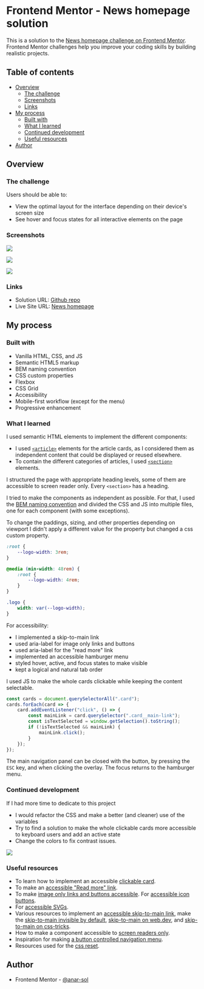 # Frontend Mentor - News homepage solution

This is a solution to the [News homepage challenge on Frontend Mentor](https://www.frontendmentor.io/challenges/news-homepage-H6SWTa1MFl). Frontend Mentor challenges help you improve your coding skills by building realistic projects. 

## Table of contents

- [Overview](#overview)
  - [The challenge](#the-challenge)
  - [Screenshots](#screenshots)
  - [Links](#links)
- [My process](#my-process)
  - [Built with](#built-with)
  - [What I learned](#what-i-learned)
  - [Continued development](#continued-development)
  - [Useful resources](#useful-resources)
- [Author](#author)

## Overview

### The challenge

Users should be able to:

- View the optimal layout for the interface depending on their device's screen size
- See hover and focus states for all interactive elements on the page

### Screenshots

![](./screenshot-mobile.jpg)

![](./screenshot-tablet.jpg)

![](./screenshot-desktop.jpg)

### Links

- Solution URL: [Github repo](https://github.com/anar-sol/frontend-mentor-challenges/tree/master/news-homepage)
- Live Site URL: [News homepage](https://anar-sol.github.io/frontend-mentor-challenges/news-homepage/)

## My process

### Built with

- Vanilla HTML, CSS, and JS
- Semantic HTML5 markup
- BEM naming convention
- CSS custom properties
- Flexbox
- CSS Grid
- Accessibility
- Mobile-first workflow (except for the menu)
- Progressive enhancement

### What I learned

I used semantic HTML elements to implement the different components:

- I used [`<article>`](https://developer.mozilla.org/en-US/docs/Web/HTML/Element/article) elements for the article cards, as I considered them as independent content that could be displayed or reused elsewhere.
- To contain the different categories of articles, I used [`<section>`](https://developer.mozilla.org/en-US/docs/Web/HTML/Element/section) elements.

I structured the page with appropriate heading levels, some of them are accessible to screen reader only. Every `<section>` has a heading.

I tried to make the components as independent as possible. For that, I used the [BEM naming convention](https://getbem.com/introduction/) and divided the CSS and JS into multiple files, one for each component (with some exceptions).

To change the paddings, sizing, and other properties depending on viewport I didn't apply a different value for the property but changed a css custom property.

```css
:root {
    --logo-width: 3rem;
}

@media (min-width: 48rem) {
    :root {
        --logo-width: 4rem;
    }
}

.logo {
    width: var(--logo-width);
}
```

For accessibility:

- I implemented a skip-to-main link
- used aria-label for image only links and buttons
- used aria-label for the "read more" link
- implemented an accessible hamburger menu
- styled hover, active, and focus states to make visible
- kept a logical and natural tab order

I used JS to make the whole cards clickable while keeping the content selectable.

```js
const cards = document.querySelectorAll(".card");
cards.forEach(card => {
    card.addEventListener("click", () => {
        const mainLink = card.querySelector(".card__main-link");
        const isTextSelected = window.getSelection().toString();
        if (!isTextSelected && mainLink) {
            mainLink.click();
        }
    });
});
```

The main navigation panel can be closed with the button, by pressing the `ESC` key, and when clicking the overlay. The focus returns to the hamburger menu.

### Continued development

If I had more time to dedicate to this project

- I would refactor the CSS and make a better (and cleaner) use of the variables
- Try to find a solution to make the whole clickable cards more accessible to keyboard users and add an active state
- Change the colors to fix contrast issues.

![](./accessibility-errors.jpg)

### Useful resources

- To learn how to implement an accessible [clickable card](https://css-tricks.com/block-links-the-search-for-a-perfect-solution/#aa-method-4-sprinkle-javascript-on-the-second-method).
- To make an [accessible "Read more" link](https://www.visionaustralia.org/business-consulting/digital-access/blog/how-to-make-read-more-links-accessible).
- To make [image only links and buttons accessible](https://www.w3.org/WAI/tutorials/images/functional/). For [accessible icon buttons](https://www.sarasoueidan.com/blog/accessible-icon-buttons/).
- For [accessible SVGs](https://css-tricks.com/accessible-svgs/).
- Various resources to implement an [accessible skip-to-main link](https://webaim.org/techniques/skipnav/), make the [skip-to-main invisible by default](https://webaim.org/techniques/css/invisiblecontent/#skipnavlinks), [skip-to-main on web.dev](https://web.dev/learn/html/navigation/#skip-to-content-link), and [skip-to-main on css-tricks](https://css-tricks.com/how-to-create-a-skip-to-content-link/).
- How to make a component accessible to [screen readers only](https://css-tricks.com/inclusively-hidden/).
- Inspiration for making [a button controlled navigation menu](https://getbootstrap.com/docs/5.3/components/collapse/).
- Resources used for the [css reset](https://unpkg.com/tailwindcss@3.4.1/src/css/preflight.css).

## Author

- Frontend Mentor - [@anar-sol](https://www.frontendmentor.io/profile/anar-sol)
